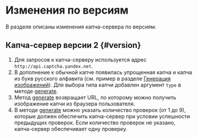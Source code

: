 # Изменения по версиям

В разделе описаны изменения капча-сервера по версиям.

## Капча-сервер версии 2 {#version}

1. Для запросов к капча-серверу используется адрес `http://api.captcha.yandex.net`.
1. В дополнение к обычной капче появилась упрощенная капча и капча из букв русского алфавита (см. пример в разделе [Генерация изображений](functions.md#imgen)). Для выбора типа капчи добавлен аргумент `type` в методе [generate](generate.md).
1. Метод [generate](generate.md) возвращает URL, по которому можно получить изображение капчи из браузера пользователя.
1. В методе [generate](generate.md) можно указать количество проверок (от 1 до 9), которые должен обеспечить капча-сервер при условии успешности предыдущих проверок. Если количество проверок не указано, капча-сервер обеспечивает одну проверку.

